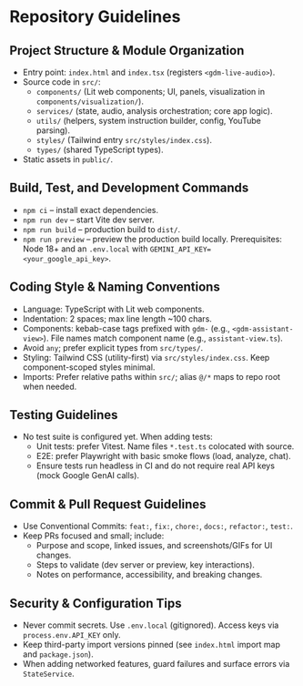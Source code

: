 # Repository Guidelines

## Project Structure & Module Organization
- Entry point: `index.html` and `index.tsx` (registers `<gdm-live-audio>`).
- Source code in `src/`:
  - `components/` (Lit web components; UI, panels, visualization in `components/visualization/`).
  - `services/` (state, audio, analysis orchestration; core app logic).
  - `utils/` (helpers, system instruction builder, config, YouTube parsing).
  - `styles/` (Tailwind entry `src/styles/index.css`).
  - `types/` (shared TypeScript types).
- Static assets in `public/`.

## Build, Test, and Development Commands
- `npm ci` – install exact dependencies.
- `npm run dev` – start Vite dev server.
- `npm run build` – production build to `dist/`.
- `npm run preview` – preview the production build locally.
Prerequisites: Node 18+ and an `.env.local` with `GEMINI_API_KEY=<your_google_api_key>`.

## Coding Style & Naming Conventions
- Language: TypeScript with Lit web components.
- Indentation: 2 spaces; max line length ~100 chars.
- Components: kebab-case tags prefixed with `gdm-` (e.g., `<gdm-assistant-view>`). File names match component name (e.g., `assistant-view.ts`).
- Avoid `any`; prefer explicit types from `src/types/`.
- Styling: Tailwind CSS (utility-first) via `src/styles/index.css`. Keep component-scoped styles minimal.
- Imports: Prefer relative paths within `src/`; alias `@/*` maps to repo root when needed.

## Testing Guidelines
- No test suite is configured yet. When adding tests:
  - Unit tests: prefer Vitest. Name files `*.test.ts` colocated with source.
  - E2E: prefer Playwright with basic smoke flows (load, analyze, chat).
  - Ensure tests run headless in CI and do not require real API keys (mock Google GenAI calls).

## Commit & Pull Request Guidelines
- Use Conventional Commits: `feat:`, `fix:`, `chore:`, `docs:`, `refactor:`, `test:`.
- Keep PRs focused and small; include:
  - Purpose and scope, linked issues, and screenshots/GIFs for UI changes.
  - Steps to validate (dev server or preview, key interactions).
  - Notes on performance, accessibility, and breaking changes.

## Security & Configuration Tips
- Never commit secrets. Use `.env.local` (gitignored). Access keys via `process.env.API_KEY` only.
- Keep third-party import versions pinned (see `index.html` import map and `package.json`).
- When adding networked features, guard failures and surface errors via `StateService`.
